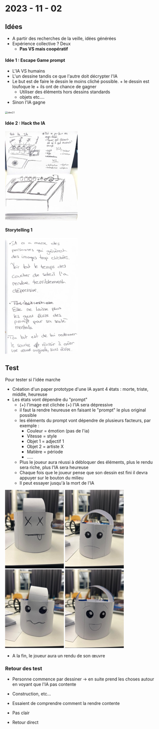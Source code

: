 # 2023 - 11 - 02

## Idées

- A partir des recherches de la veille, idées générées
- Expérience collective ? Deux 
  - **Pas VS mais coopératif**

#### Idée 1 : Escape Game prompt

- L'IA VS humains
- L'un dessine tandis ce que l'autre doit décrypter l'IA
- Le but est de faire le dessin le moins cliché possible. + le dessin est loufoque le + ils ont de chance de gagner
  - Utiliser des éléments hors dessins standards
  - objets etc....
- Sinon l'IA gagne

<img src="C:\Users\leyla\Desktop\head-md-future-of-drawing\process\2023-11-02\images\idee2.1.jpeg" alt="idee2.1" style="zoom:50%;" />

#### Idée 2 : Hack the IA

<img src="images\idee2.jpeg" alt="idee2" style="zoom:50%;" />

#### Storytelling 1

<img src="images\storytelling.jpeg" alt="storytelling" style="zoom:50%;" />

## Test

Pour tester si l'idée marche

- Création d'un paper prototype d'une IA ayant 4 états : morte, triste, middle, heureuse
- Les états vont dépendre du "prompt"
  - (+) l'image est clichée (+) l'IA sera dépressive
  - il faut la rendre heureuse en faisant le "prompt" le plus original possible
  - les éléments du prompt vont dépendre de plusieurs facteurs, par exemple : 
    - Couleur = émotion (pas de l'ia)
    - Vitesse = style
    - Objet 1 = adjectif 1
    - Objet 2 =  artiste X
    - Matière = période
    - .....
  - Plus le joueur aura réussi à débloquer des éléments, plus le rendu sera riche, plus l'IA sera heureuse
  - Chaque fois que le joueur pense que son dessin est fini il devra appuyer sur le bouton du milieu
  - Il peut essayer jusqu'à la mort de l'IA

<img src="images\paper-prototype1-4.jpeg" alt="paper-prototype1-4" style="zoom:25%;" />

<img src="images\paper-prototype1.jpeg" alt="paper-prototype1" style="zoom:25%;" />

<img src="images\paper-protype1-2.jpeg" alt="paper-protype1-2" style="zoom:25%;" />

<img src="images\paper-prototype1-3.jpeg" alt="paper-prototype1-3" style="zoom:25%;" />

- A la fin, le joueur aura un rendu de son œuvre

### Retour des test

- Personne commence par dessiner -> en suite prend les choses autour en voyant que l'IA pas contente
- Construction, etc...
- Essaient de comprendre comment la rendre contente 

- Pas clair
- Retour direct 

